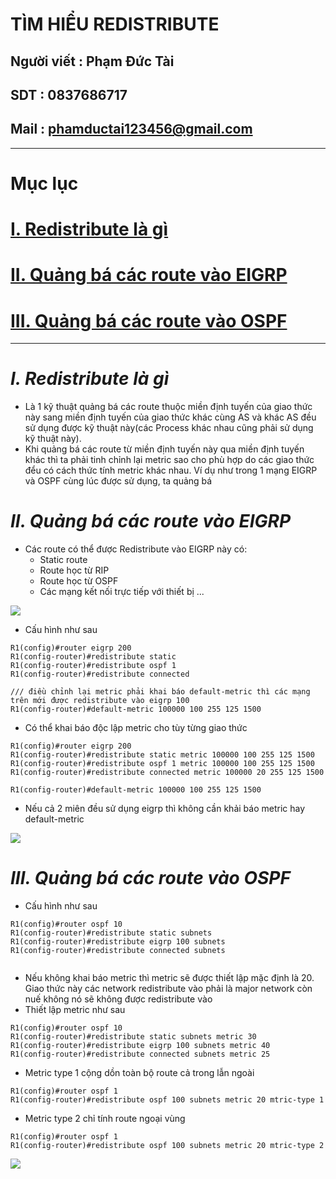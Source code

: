 <!--
# h1
## h2
### h3
#### h4
##### h5
###### h6

*in nghiêng*

**bôi đậm**

***vừa in nghiêng vừa bôi đậm***

`inlide code`

```php

echo ("highlight code");

```

[Link test](https://viblo.asia/helps/cach-su-dung-markdown-bxjvZYnwkJZ)

![markdown](https://images.viblo.asia/518eea86-f0bd-45c9-bf38-d5cb119e947d.png)

* mục 3
* mục 2
* mục 1

1. item 1
2. item 2
3. item 3

***
horizonal rules

> text

{@youtube: https://www.youtube.com/watch?v=HndN6P9ke6U}
* Cài đặt nginx bằng câu lệnh sau
```php
dnf -y install nginx
```
*	Cấu hình nginx như sau
```php
vi /etc/nginx/nginx.conf

 Server{
     ...
     server_name www.srv.world;
     ...
 }
 
-->

# TÌM HIỂU REDISTRIBUTE 

## Người viết : Phạm Đức Tài
## SDT : 0837686717
## Mail : phamductai123456@gmail.com

***
# Mục lục
# [I. Redistribute là gì]()

# [II. Quảng bá các route vào EIGRP]()
# [III. Quảng bá các route vào OSPF]()
***
# ***I.	Redistribute là gì***
* Là 1 kỹ thuật quảng bá các route thuộc miền định tuyến của giao thức này sang miền định tuyến của giao thức khác cùng AS và khác AS đều sử dụng được kỹ thuật này(các Process khác nhau cũng phải sử dụng kỹ thuật này).
* Khi quảng bá các route từ miền định tuyến này qua miền định tuyến khác thì ta phải tinh chỉnh lại metric sao cho phù hợp do các giao thức đểu có cách thức tính metric khác nhau. Ví dụ như trong 1 mạng EIGRP và OSPF cùng lúc được sử dụng, ta quảng bá 

# ***II.	Quảng bá các route vào EIGRP***
* Các route có thể được Redistribute vào EIGRP này có:
    * Static route
    * Route học từ RIP
    * Route học từ OSPF 
    * Các mạng kết nối trực tiếp với thiết bị
    ...

![](https://user-images.githubusercontent.com/52046920/190635024-acc89c55-a2c2-4bae-b5c1-a29e501e5b9f.png)


* Cấu hình như sau
```cisco
R1(config)#router eigrp 200
R1(config-router)#redistribute static
R1(config-router)#redistribute ospf 1
R1(config-router)#redistribute connected

/// điều chỉnh lại metric phải khai báo default-metric thì các mạng trên mới được redistribute vào eigrp 100
R1(config-router)#default-metric 100000 100 255 125 1500
```
* Có thể khai báo độc lập metric cho tùy từng giao thức
```cisco
R1(config)#router eigrp 200
R1(config-router)#redistribute static metric 100000 100 255 125 1500
R1(config-router)#redistribute ospf 1 metric 100000 100 255 125 1500
R1(config-router)#redistribute connected metric 100000 20 255 125 1500

R1(config-router)#default-metric 100000 100 255 125 1500
```
* Nếu cả 2 miên đều sử dụng eigrp thì không cần khải báo metric hay default-metric

![](https://user-images.githubusercontent.com/52046920/190635028-59fca7b8-86de-4b1a-af2c-13683df9f359.png)

# ***III.	Quảng bá các route vào OSPF***
* Cấu hình như sau
```cisco
R1(config)#router ospf 10
R1(config-router)#redistribute static subnets
R1(config-router)#redistribute eigrp 100 subnets
R1(config-router)#redistribute connected subnets


```
* Nếu không khai báo metric thì metric sẽ được thiết lập mặc định là 20. Giao thức này các network redistribute vào phải là major network còn nuế không nó sẽ không được redistribute vào 
* Thiết lập metric như sau
```cisco
R1(config)#router ospf 10
R1(config-router)#redistribute static subnets metric 30
R1(config-router)#redistribute eigrp 100 subnets metric 40
R1(config-router)#redistribute connected subnets metric 25

```
* Metric type 1 cộng dồn toàn bộ route cả trong lẫn ngoài
```cisco
R1(config)#router ospf 1
R1(config-router)#redistribute ospf 100 subnets metric 20 mtric-type 1
```
* Metric type 2 chỉ tính route ngoại vùng
```cisco
R1(config)#router ospf 1
R1(config-router)#redistribute ospf 100 subnets metric 20 mtric-type 2
```

![](https://user-images.githubusercontent.com/52046920/190635018-b9c15479-e6cf-40ab-83c5-e8ea45c2cc69.png)